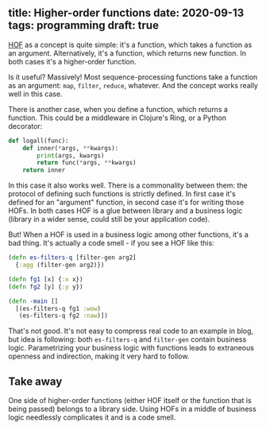 title: Higher-order functions
date: 2020-09-13
tags: programming
draft: true
----

[HOF](https://en.wikipedia.org/wiki/Higher-order_function) as a concept is quite simple: it's a function, which takes a function as an argument. Alternatively, it's a function, which returns new function. In both cases it's a higher-order function.

Is it useful? Massively! Most sequence-processing functions take a function as an argument: `map`, `filter`, `reduce`, whatever. And the concept works really well in this case.

There is another case, when you define a function, which returns a function. This could be a middleware in Clojure's Ring, or a Python decorator:

```py
def logall(func):
    def inner(*args, **kwargs):
        print(args, kwargs)
        return func(*args, **kwargs)
    return inner
```

In this case it also works well. There is a commonality between them: the protocol of defining such functions is strictly defined. In first case it's defined for an "argument" function, in second case it's for writing those HOFs. In both cases HOF is a glue between library and a business logic (library in a wider sense, could still be your application code).

But! When a HOF is used in a business logic among other functions, it's a bad thing. It's actually a code smell - if you see a HOF like this:

```clj
(defn es-filters-q [filter-gen arg2]
  {:agg (filter-gen arg2)})

(defn fg1 [x] {:x x})
(defn fg2 [y] {:y y})

(defn -main []
  [(es-filters-q fg1 :wow)
   (es-filters-q fg2 :naw)])
```

That's not good. It's not easy to compress real code to an example in blog, but idea is following: both `es-filters-q` and `filter-gen` contain business logic. Parametrizing your business logic with functions leads to extraneous openness and indirection, making it very hard to follow.

## Take away

One side of higher-order functions (either HOF itself or the function that is being passed) belongs to a library side. Using HOFs in a middle of business logic needlessly complicates it and is a code smell.